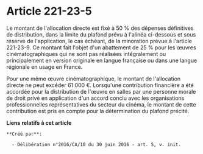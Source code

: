 # Article 221-23-5

Le montant de l'allocation directe est fixé à 50 % des dépenses définitives de distribution, dans la limite du plafond prévu
à l'alinéa ci-dessous et sous réserve de l'application, le cas échéant, de la minoration prévue à l'article 221-23-9. Ce
montant fait l'objet d'un abattement de 25 % pour les œuvres cinématographiques qui ne sont pas réalisées intégralement ou
principalement en version originale en langue française ou dans une langue régionale en usage en France.

Pour une même œuvre cinématographique, le montant de l'allocation directe ne peut excéder 61 000 €. Lorsqu'une contribution
financière a été accordée pour la distribution de l'œuvre en salles par une personne morale de droit privé en application
d'un accord conclu avec les organisations professionnelles représentatives du secteur du cinéma, le montant de cette
contribution est pris en compte pour la détermination du plafond précité.

**Liens relatifs à cet article**

	**Créé par**:

	  - Délibération n°2016/CA/10 du 30 juin 2016 - art. 5, v. init.
